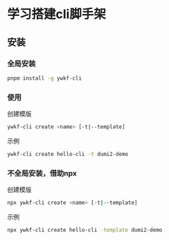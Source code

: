 # 学习搭建cli脚手架

## 安装

### 全局安装
```bash
pnpm install -g ywkf-cli
```

### 使用
创建模版
```bash
ywkf-cli create <name> [-t|--template]
```
示例
```bash
ywkf-cli create hello-cli -t dumi2-demo
```

### 不全局安装，借助npx
创建模版
```bash
npx ywkf-cli create <name> [-t|--template]
```
示例
```bash
npx ywkf-cli create hello-cli -template dumi2-demo
```
